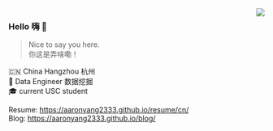<img align="right" src="https://github-readme-stats.vercel.app/api?username=AaronYang2333&show_icons=true&icon_color=805AD5&text_color=718096&bg_color=ffffff&hide_title=true" />

### Hello 嗨 :wave:

> Nice to say you here. <br>
> 你这是弄啥嘞！

:cn: China Hangzhou 杭州<br>
:bookmark_tabs: Data Engineer 数据挖掘<br>
:mortar_board: current USC student<br>

Resume: https://aaronyang2333.github.io/resume/cn/ <br>
Blog: https://aaronyang2333.github.io/blog/